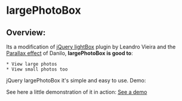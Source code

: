 largePhotoBox
=============

Overview:
---------

Its a modification of [jQuery lightBox](http://leandrovieira.com/projects/jquery/lightbox/ "jQuery lightBox Web Site") plugin by Leandro Vieira and the [Parallax effect](http://www.tidbits.com.br/myparallax-parallax-com-javascript-com-jquery "Parallax effect Web Site") of Danilo, **largePhotoBox is good to**:

    * View large photos
    * View small photos too 

jQuery largePhotoBox it's simple and easy to use.
Demo:

See here a little demonstration of it in action: [See a demo](http://www.interag.net/largephotobox "Demo Web Site")